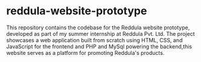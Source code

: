 # reddula-website-prototype
This repository contains the codebase for the Reddula website prototype, developed as part of my summer internship at Reddula Pvt. Ltd. The project showcases a web application built from scratch using HTML, CSS, and JavaScript for the frontend and PHP and MySql powering the backend,this website serves as a platform for promoting Reddula's products.
